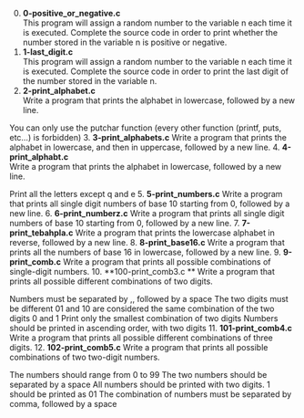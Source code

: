 0. **0-positive_or_negative.c**<br>
This program will assign a random number to the variable n each time it is executed. Complete the source code in order to print whether the number stored in the variable n is positive or negative.
1. **1-last_digit.c**<br>
This program will assign a random number to the variable n each time it is executed. Complete the source code in order to print the last digit of the number stored in the variable n.
2. **2-print_alphabet.c**<br>
Write a program that prints the alphabet in lowercase, followed by a new line.

You can only use the putchar function (every other function (printf, puts, etc…) is forbidden)
3. **3-print_alphabets.c**
Write a program that prints the alphabet in lowercase, and then in uppercase, followed by a new line.
4. **4-print_alphabt.c**<br>
Write a program that prints the alphabet in lowercase, followed by a new line.

Print all the letters except q and e
5. **5-print_numbers.c**
Write a program that prints all single digit numbers of base 10 starting from 0, followed by a new line.
6. **6-print_numberz.c**
Write a program that prints all single digit numbers of base 10 starting from 0, followed by a new line.
7. **7-print_tebahpla.c**
Write a program that prints the lowercase alphabet in reverse, followed by a new line.
8. **8-print_base16.c**
Write a program that prints all the numbers of base 16 in lowercase, followed by a new line.
9. **9-print_comb.c**
Write a program that prints all possible combinations of single-digit numbers.
10. **100-print_comb3.c **
Write a program that prints all possible different combinations of two digits.

Numbers must be separated by ,, followed by a space
The two digits must be different
01 and 10 are considered the same combination of the two digits 0 and 1
Print only the smallest combination of two digits
Numbers should be printed in ascending order, with two digits
11. **101-print_comb4.c**
Write a program that prints all possible different combinations of three digits.
12. **102-print_comb5.c**
Write a program that prints all possible combinations of two two-digit numbers.

The numbers should range from 0 to 99
The two numbers should be separated by a space
All numbers should be printed with two digits. 1 should be printed as 01
The combination of numbers must be separated by comma, followed by a space
